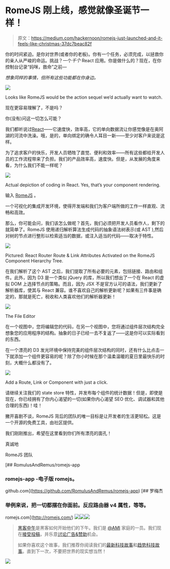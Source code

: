 # RomeJS 刚上线，感觉就像圣诞节一样！

> 原文：<https://medium.com/hackernoon/romejs-just-launched-and-it-feels-like-christmas-37dc7beac82f>

你的时间紧迫。是你对世界(或者你的老板)。你有一个任务，必须完成，以拯救你的亲人从严峻的命运。挑战？一个*千个* React 应用。你是做什么的？现在，在你控制台记录“妈咪，救命”之前—

*想象同样的事情，但所有这些功能都在你身边。*

![](img/949f2b40d438ceef4531fd98a92eeb13.png)

Looks like RomeJS would be the action sequel we’d actually want to watch.

现在更容易理解了，不是吗？

你(没有)问这一切怎么可能？

我们都听说过[React](https://hackernoon.com/tagged/react)——它速度快，效率高，它的单向数据流让你感觉像是在奥阿湖的河流中洗澡。哦，是的，单向绑定的确令人耳目一新——至少对客户来说是这样。

为了追求客户的快乐，开发人员牺牲了直觉、便利和效率——所有这些都给开发人员的工作流程带来了负担。我们的产品效率高，速度快。但是，从发展的角度来看，为什么我们不能一样呢？

![](img/a0784beaaaa3c4768b7b331ce1372b9c.png)

Actual depiction of coding in React. Yes, that’s your component rendering.

输入 [RomeJS](https://hackernoon.com/tagged/romejs) 。

一个可视化的集成开发环境，使得开发端和我们为客户端所做的工作一样直观、流畅和高效。

那么，你可能会问，我们该怎么做呢？首先，我们必须把开发人员看作人，剩下的就简单了。RomeJS 使用递归解析算法生成代码的抽象语法树表示(或 AST ),然后对树的节点进行整形以检索适当的数据，或注入适当的代码——取决于特性。

![](img/54f29d863c80a75383d77e57db14fcfd.png)

Pictured: React Router Route & Link Attributes Activated on the RomeJS Component Hierarchy Tree.

在我们解析了这个 AST 之后，我们提取了所有必要的元素，包括链接、路由和组件。此外，因为 D3 是一个类似 jQuery 的库，所以我们想出了一个在 React 的虚拟 DOM 上选择节点的策略。而且，因为 JSX 不是官方认可的语法，我们更新了解析器库，使其与 React 兼容。谁不喜欢自己的解析更新呢？如果有三件事是确定的，那就是死亡，税收和人类喜欢他们的解析器更新！

![](img/4e340c51c020a8e512d320baa8dff5b3.png)

The File Editor

在一个视图中，您将编辑您的代码，在另一个视图中，您将通过组件层次结构完全想象您的应用程序的结构。抽象的日子已经一去不复返了——这是你可以实际看到的东西。

在一个漂亮的 D3 发光环境中保持完美的组件层次结构的同时，还有什么比点击一下就添加一个组件更容易的呢？除了你小时候在那个温柔温暖的夏日里最快乐的时刻，大概什么都没有了。

![](img/15a07e01bcb0a5195fe242dc4be7026f.png)

Add a Route, Link or Component with just a click.

请继续关注我们的 state store 特性，并发布每个组件的统计数据！但是，即使是现在，你已经拥有了你内心渴望的一切(如果你内心渴望 SEO 优化、调试器和其他合理的东西)！哇！

撇开喜剧不谈，RomeJS 背后的团队的唯一目标是让开发者的生活更轻松。这是一个开源的免费工具，由社区提供。

我们刚刚推出，希望在这里看到你们所有漂亮的面孔！

真诚地

RomeJS 团队

[](https://github.com/RomulusAndRemus/romejs-app) [## RomulusAndRemus/romejs-app

### romejs-app -电子版 romejs。

github.com](https://github.com/RomulusAndRemus/romejs-app) [](http://romejs.com/) [## 罗梅杰

### 举例来说，把一切都摆在你面前。反应路由器 v4 属性，等等。

romejs.com](http://romejs.com/) [![](img/50ef4044ecd4e250b5d50f368b775d38.png)](http://bit.ly/HackernoonFB)[![](img/979d9a46439d5aebbdcdca574e21dc81.png)](https://goo.gl/k7XYbx)[![](img/2930ba6bd2c12218fdbbf7e02c8746ff.png)](https://goo.gl/4ofytp)

> [黑客中午](http://bit.ly/Hackernoon)是黑客如何开始他们的下午。我们是 [@AMI](http://bit.ly/atAMIatAMI) 家庭的一员。我们现在[接受投稿](http://bit.ly/hackernoonsubmission)，并乐意[讨论广告&赞助](mailto:partners@amipublications.com)机会。
> 
> 如果你喜欢这个故事，我们推荐你阅读我们的[最新科技故事](http://bit.ly/hackernoonlatestt)和[趋势科技故事](https://hackernoon.com/trending)。直到下一次，不要把世界的现实想当然！

![](img/be0ca55ba73a573dce11effb2ee80d56.png)